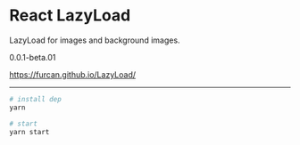 # React LazyLoad
LazyLoad for images and background images.

0.0.1-beta.01

https://furcan.github.io/LazyLoad/

---


```sh
# install dep
yarn

# start
yarn start
```
